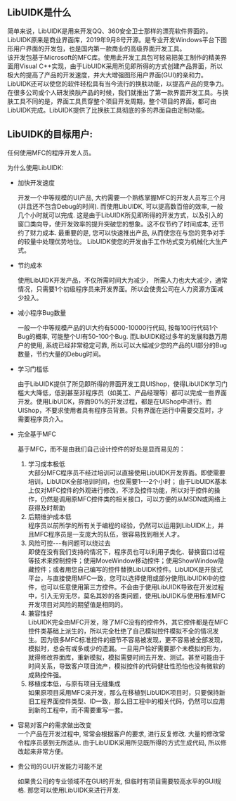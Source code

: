 LibUIDK是什么
---

简单来说，LibUIDK是用来开发QQ、360安全卫士那样的漂亮软件界面的。  
LibUIDK原来是商业界面库，2019年9月8号开源。是专业开发Windows平台下图形用户界面的开发包，也是国内第一款商业的高级界面开发工具。  
该开发包基于Microsoft的MFC库。使用此开发工具包可轻易把美工制作的精美界面用Visual C++实现，由于LibUIDK采用所见即所得的方式创建产品界面，所以极大的提高了产品的开发速度，并大大增强图形用户界面(GUI)的亲和力。  
LibUIDK还可以使您的软件轻松具有当今流行的换肤功能，以提高产品的竞争力。
在很多公司或个人研发换肤产品的时候，我们就推出了第一款界面开发工具。与换肤工具不同的是，界面工具贯穿整个项目开发周期，整个项目的界面，都可由LibUIDK完成。LibUIDK提供了比换肤工具彻底的多的界面自由定制功能。

LibUIDK的目标用户:
---
任何使用MFC的程序开发人员。

为什么使用LibUIDK:

* 加快开发速度

    开发一个中等规模的UI产品, 大约需要一个熟练掌握MFC的开发人员写三个月(并且还不包含Debug的时间). 而使用LibUIDK, 可以提高数百倍的效率, 一般几个小时就可以完成. 这是由于LibUIDK所见即所得的开发方式，以及引入的窗口类向导，使开发效率的提升突破您的想象。这不仅节约了时间成本, 还节约了财力成本. 最重要的是, 您可以快速推出产品, 从而使您在与您的竞争对手的较量中处理优势地位。 
	LibUIDK使您的开发由手工作坊式变为机械化大生产式。
	
* 节约成本

	使用LibUIDK开发产品，不仅所需时间大为减少， 所需人力也大大减少，通常情况，只需要1个初级程序员来开发界面。所以会使贵公司在人力资源方面减少投入。
	
* 减小程序Bug数量

	一般一个中等规模产品的UI大约有5000-10000行代码, 按每100行代码1个Bug的概率, 可能整个UI有50-100个Bug. 而LibUIDK经过多年的发展和数万用户的使用, 系统已经非常稳定可靠, 所以可以大幅减少您的产品的UI部分的Bug数量，节约大量的Debug时间。
	
* 学习门槛低

	由于LibUIDK提供了所见即所得的界面开发工具UIShop，使得LibUIDK学习门槛大大降低，低到甚至非程序员（如美工、产品经理等）都可以完成一些界面开发。使用LibUIDK，界面90%的开发过程，都是在UIShop中进行。而UIShop，不要求使用者具有程序员背景。只有界面在运行中需要交互时，才需要程序员介入。
	
* 完全基于MFC

    基于MFC，而不是由我们自己设计控件的好处是显而易见的：   
    1. 学习成本极低  
    大部分MFC程序员不经过培训可以直接使用LibUIDK开发界面。即使需要培训，LibUIDK全部培训时间，也仅需要1---2个小时；
    由于LibUIDK基本上仅对MFC控件的外观进行修改，不涉及控件功能，所以对于控件的操作，仍然是调用原MFC控件类的相关接口，可以方便的从MSDN或网络上获得及时帮助  
    2. 后期维护成本低  
    程序员以前所学的所有关于编程的经验，仍然可以运用到LibUIDK上，并且MFC程序员是一支庞大的队伍，很容易找到相关人才。  
    3. 风险可控---有问题可以绕过去    
    即使在没有我们支持的情况下，程序员也可以利用子类化、替换窗口过程等技术来控制控件；使用MoveWindow移动控件；使用ShowWindow隐藏控件；或者用您自己编写的控件替换LibUIDK控件。LibUIDK是开放式平台，与直接使用MFC一致，您可以选择使用或部分使用LibUIDK中的控件，也可以任意使用第三方控件。不会由于使用LibUIDK导致在开发过程中，引入无穷无尽，莫名其妙的各类问题，使用LibUIDK与使用标准MFC开发项目对风险的期望值是相同的。  
    4. 兼容性好  
    LibUIDK完全由MFC开发，除了MFC没有的控件外，其它控件都是在MFC控件类基础上派生的，所以完全杜绝了自己模拟控件模拟不全的情况发生。因为很多MFC标准控件的细节不容易被发现，更不容易被全部发现，模拟时，总会有或多或少的遗漏。一旦用户恰好需要那个未模拟的形为，就得修改界面库，重新模拟，模拟需要时间去开发、测试。甚至可能由于时间关系，导致客户项目流产，模拟控件的代码健壮性恐怕也没有微软的成熟控件强。  
    5. 移植成本低，与原有项目无缝集成  
    如果原项目采用MFC来开发，那么在移植到LibUIDK项目时，只要保持新旧工程界面控件类型、ID一致，那么旧工程中的相关代码，仍然可以应用到新的工程中，而不需要重写一套。  

* 容易对客户的需求做出改变  
	一个产品在开发过程中, 常常会根据客户的要求, 进行反复修改. 大量的修改常令程序员感到无所适从. 由于LibUIDK采用所见既所得的方式生成代码, 所以修改起来非常方便。
	
* 贵公司的GUI开发能力可能不足

	如果贵公司的专业领域不在GUI的开发, 但临时有项目需要较高水平的GUI规格. 那您可以使用LibUIDK来进行开发.
